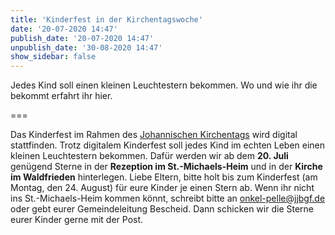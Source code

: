 ```yaml
---
title: 'Kinderfest in der Kirchentagswoche'
date: '20-07-2020 14:47'
publish_date: '20-07-2020 14:47'
unpublish_date: '30-08-2020 14:47'
show_sidebar: false
---
```


Jedes Kind soll einen kleinen Leuchtestern bekommen. Wo und wie ihr die bekommt erfahrt ihr hier.

===

Das Kinderfest im Rahmen des [Johannischen Kirchentags](www.johannischer-kirchentag.de) wird digital stattfinden. Trotz digitalem Kinderfest soll jedes Kind im echten Leben einen kleinen Leuchtestern bekommen. Dafür werden wir ab dem **20. Juli** genügend Sterne in der **Rezeption im St.-Michaels-Heim** und in der **Kirche im Waldfrieden** hinterlegen. Liebe Eltern, bitte holt bis zum Kinderfest (am Montag, den 24. August) für eure Kinder je einen Stern ab. 
Wenn ihr nicht ins St.-Michaels-Heim kommen könnt, schreibt bitte an [onkel-pelle@jjbgf.de](onkel-pelle@jjbgf.de) oder gebt eurer Gemeindeleitung Bescheid. Dann schicken wir die Sterne eurer Kinder gerne mit der Post. 
